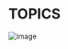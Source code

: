 # TOPICS
![image](https://github.com/user-attachments/assets/130a34d7-a638-424d-a6c1-586e25e05906)


#### 
